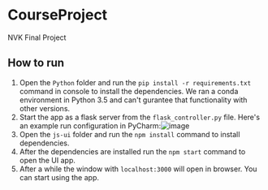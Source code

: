 # CourseProject

NVK Final Project

## How to run
1. Open the `Python` folder and run the `pip install -r requirements.txt` command in console to install the dependencies. We ran a conda environment in Python 3.5 and can't gurantee that functionality with other versions.
2. Start the app as a flask server from the `flask_controller.py` file. Here's an example run configuration in PyCharm:![image](https://user-images.githubusercontent.com/111767711/205415884-ff79f846-6824-41bb-8d2c-b20da6f49ee8.png)
3. Open the `js-ui` folder and run the `npm install` command to install dependencies. 
4. After the dependencies are installed run the `npm start` command to open the UI app.
5. After a while the window with `localhost:3000` will open in browser. You can start using the app.
